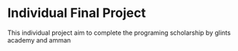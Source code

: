 # Individual Final Project

This individual project aim to complete the programing scholarship by glints academy and amman